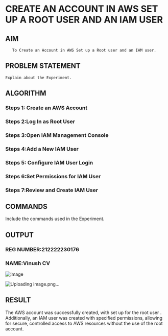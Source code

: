  # CREATE AN  ACCOUNT IN AWS SET UP A ROOT USER AND AN IAM USER 
  ## AIM
       To Create an Account in AWS Set up a Root user and an IAM user.
## PROBLEM STATEMENT
    Explain about the Experiment.

## ALGORITHM
 ### Steps 1: Create an AWS Account
 ### Steps 2:Log In as Root User 
 ### Steps 3:Open IAM Management Console
 ### Steps 4:Add a New IAM User
 ### Steps 5: Configure IAM User Login
 ### Steps 6:Set Permissions for IAM User
 ### Steps 7:Review and Create IAM User
## COMMANDS
Include the commands used in the Experiment.

## OUTPUT
### REG NUMBER:212222230176
### NAME:Vinush CV



![image](https://github.com/user-attachments/assets/d4b2cacd-2296-4678-ade5-e17a1709bc36)

![Uploading image.png…]()


## RESULT
  The AWS account was successfully created, with set up for the root user . Additionally, an IAM user was created with specified permissions, allowing for secure, controlled access to AWS resources without the use of the root account.




